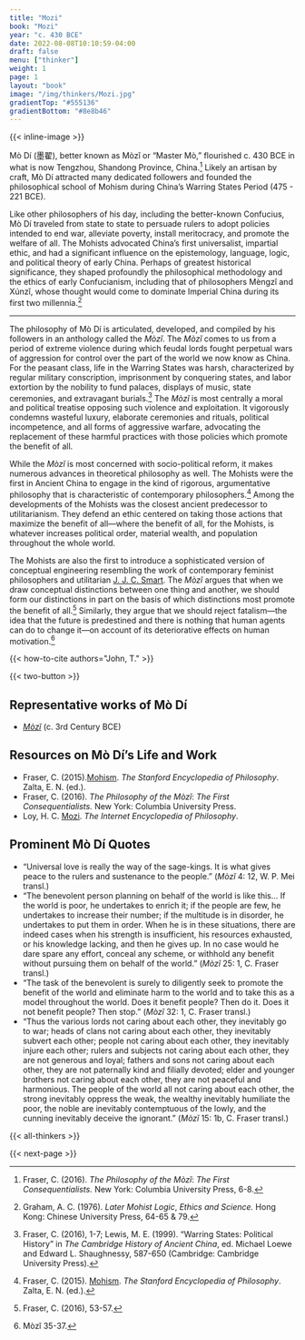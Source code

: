 ```yaml
---
title: "Mozi"
book: "Mozi"
year: "c. 430 BCE"
date: 2022-08-08T10:10:59-04:00
draft: false
menu: ["thinker"]
weight: 1
page: 1
layout: "book"
image: "/img/thinkers/Mozi.jpg"
gradientTop: "#555136"
gradientBottom: "#8e8b46"
---
```


{{< inline-image >}}

Mò Dí (墨翟), better known as Mòzǐ or “Master Mò,” flourished c. 430 BCE in what is now Tengzhou, Shandong Province, China.[^1] Likely an artisan by craft, Mò Dí attracted many dedicated followers and founded the philosophical school of Mohism during China’s Warring States Period (475 - 221 BCE).

Like other philosophers of his day, including the better-known Confucius, Mò Dí traveled from state to state to persuade rulers to adopt policies intended to end war, alleviate poverty, install meritocracy, and promote the welfare of all. The Mohists advocated China’s first universalist, impartial ethic, and had a significant influence on the epistemology, language, logic, and political theory of early China. Perhaps of greatest historical significance, they shaped profoundly the philosophical methodology and the ethics of early Confucianism, including that of philosophers Mèngzǐ and Xúnzǐ, whose thought would come to dominate Imperial China during its first two millennia.[^2]

---

The philosophy of Mò Dí is articulated, developed, and compiled by his followers in an anthology called the _Mòzǐ_. The _Mòzǐ_ comes to us from a period of extreme violence during which feudal lords fought perpetual wars of aggression for control over the part of the world we now know as China. For the peasant class, life in the Warring States was harsh, characterized by regular military conscription, imprisonment by conquering states, and labor extortion by the nobility to fund palaces, displays of music, state ceremonies, and extravagant burials.[^3] The _Mòzǐ_ is most centrally a moral and political treatise opposing such violence and exploitation. It vigorously condemns wasteful luxury, elaborate ceremonies and rituals, political incompetence, and all forms of aggressive warfare, advocating the replacement of these harmful practices with those policies which promote the benefit of all.

While the _Mòzǐ_ is most concerned with socio-political reform, it makes numerous advances in theoretical philosophy as well. The Mohists were the first in Ancient China to engage in the kind of rigorous, argumentative philosophy that is characteristic of contemporary philosophers.[^4] Among the developments of the Mohists was the closest ancient predecessor to utilitarianism. They defend an ethic centered on taking those actions that maximize the benefit of all—where the benefit of all, for the Mohists, is whatever increases political order, material wealth, and population throughout the whole world.

The Mohists are also the first to introduce a sophisticated version of conceptual engineering resembling the work of contemporary feminist philosophers and utilitarian [J. J. C. Smart](https://en.wikipedia.org/wiki/J._J._C._Smart). The _Mòzǐ_ argues that when we draw conceptual distinctions between one thing and another, we should form our distinctions in part on the basis of which distinctions most promote the benefit of all.[^5] Similarly, they argue that we should reject fatalism—the idea that the future is predestined and there is nothing that human agents can do to change it—on account of its deteriorative effects on human motivation.[^6]

{{< how-to-cite authors="John, T." >}}

{{< two-button >}}

## Representative works of Mò Dí

* _[Mòzǐ](https://ctext.org/mozi)_ (c. 3rd Century BCE)

## Resources on Mò Dí’s Life and Work

* Fraser, C. (2015).[Mohism](https://plato.stanford.edu/entries/sidgwick/). _The Stanford Encyclopedia of Philosophy_. Zalta, E. N. (ed.).
* Fraser, C. (2016). _The Philosophy of the Mòzǐ_: _The First Consequentialists._ New York: Columbia University Press.
* Loy, H. C. [Mozi](https://www.iep.utm.edu/mozi/). _The Internet Encyclopedia of Philosophy_.

## Prominent Mò Dí Quotes

* “Universal love is really the way of the sage-kings. It is what gives peace to the rulers and sustenance to the people.” (_Mòzǐ_ 4: 12, W. P. Mei transl.)
* “The benevolent person planning on behalf of the world is like this… If the world is poor, he undertakes to enrich it; if the people are few, he undertakes to increase their number; if the multitude is in disorder, he undertakes to put them in order. When he is in these situations, there are indeed cases when his strength is insufficient, his resources exhausted, or his knowledge lacking, and then he gives up. In no case would he dare spare any effort, conceal any scheme, or withhold any benefit without pursuing them on behalf of the world.” (_Mòzǐ_ 25: 1, C. Fraser transl.)
* “The task of the benevolent is surely to diligently seek to promote the benefit of the world and eliminate harm to the world and to take this as a model throughout the world. Does it benefit people? Then do it. Does it not benefit people? Then stop.” (_Mòzǐ_ 32: 1, C. Fraser transl.)
* “Thus the various lords not caring about each other, they inevitably go to war; heads of clans not caring about each other, they inevitably subvert each other; people not caring about each other, they inevitably injure each other; rulers and subjects not caring about each other, they are not generous and loyal; fathers and sons not caring about each other, they are not paternally kind and filially devoted; elder and younger brothers not caring about each other, they are not peaceful and harmonious. The people of the world all not caring about each other, the strong inevitably oppress the weak, the wealthy inevitably humiliate the poor, the noble are inevitably contemptuous of the lowly, and the cunning inevitably deceive the ignorant.” (_Mòzǐ_ 15: 1b, C. Fraser transl.)

{{< all-thinkers >}}

{{< next-page >}}

[^1]:
     Fraser, C. (2016). _The Philosophy of the Mòzǐ_: _The First Consequentialists._ New York: Columbia University Press, 6-8.

[^2]:
     Graham, A. C. (1976). _Later Mohist Logic_, _Ethics and Science._ Hong Kong: Chinese University Press, 64-65 & 79.

[^3]:
     Fraser, C. (2016), 1-7; Lewis, M. E. (1999). “Warring States: Political History” in _The Cambridge History of Ancient China_, ed. Michael Loewe and Edward L. Shaughnessy, 587-650 (Cambridge: Cambridge University Press).

[^4]:
     Fraser, C. (2015). [Mohism](https://plato.stanford.edu/entries/mohism/). _The Stanford Encyclopedia of Philosophy_. Zalta, E. N. (ed.).

[^5]:
     Fraser, C. (2016), 53-57.

[^6]:
     Mòzǐ 35-37.
